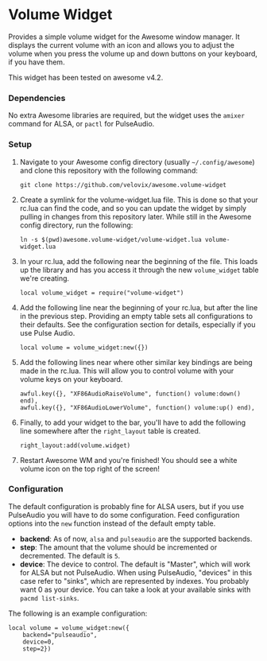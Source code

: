 # Volume Widget

Provides a simple volume widget for the Awesome window manager. It displays the
current volume with an icon and allows you to adjust the volume when you press
the volume up and down buttons on your keyboard, if you have them.

This widget has been tested on awesome v4.2.

### Dependencies

No extra Awesome libraries are required, but the widget uses the
`amixer` command for ALSA, or `pactl` for PulseAudio.

### Setup

1. Navigate to your Awesome config directory (usually `~/.config/awesome`) and
   clone this repository with the following command:

	```
	git clone https://github.com/velovix/awesome.volume-widget
	```

2. Create a symlink for the volume-widget.lua file. This is done so that
   your rc.lua can find the code, and so you can update the widget by simply
   pulling in changes from this repository later. While still in the Awesome
   config directory, run the following:

	```
	ln -s $(pwd)awesome.volume-widget/volume-widget.lua volume-widget.lua
	```

3. In your rc.lua, add the following near the beginning of the file. This loads
   up the library and has you access it through the new `volume_widget` table
   we're creating.

	```
	local volume_widget = require("volume-widget")
	```

4. Add the following line near the beginning of your rc.lua, but after the line
   in the previous step. Providing an empty table sets all configurations to
   their defaults. See the configuration section for details, especially if you
   use Pulse Audio.

	```
	local volume = volume_widget:new({})
	```

5. Add the following lines near where other similar key bindings are being made
   in the rc.lua. This will allow you to control volume with your
   volume keys on your keyboard.

	```
	awful.key({}, "XF86AudioRaiseVolume", function() volume:down() end),
	awful.key({}, "XF86AudioLowerVolume", function() volume:up() end),
	```

6. Finally, to add your widget to the bar, you'll have to add the following
   line somewhere after the `right_layout` table is created.

	```
	right_layout:add(volume.widget)
	```

7. Restart Awesome WM and you're finished! You should see a white volume
   icon on the top right of the screen!

### Configuration

The default configuration is probably fine for ALSA users, but if you use
PulseAudio you will have to do some configuration. Feed configuration options
into the `new` function instead of the default empty table.

- **backend**: As of now, `alsa` and `pulseaudio` are the supported backends.
- **step**: The amount that the volume should be incremented or decremented.
  The default is `5`.
- **device**: The device to control. The default is "Master", which will work
  for ALSA but not PulseAudio. When using PulseAudio, "devices" in this case
  refer to "sinks", which are represented by indexes. You probably want 0 as
  your device. You can take a look at your available sinks with `pacmd
  list-sinks`.

The following is an example configuration:

```
local volume = volume_widget:new({
    backend="pulseaudio",
    device=0,
    step=2})
```
